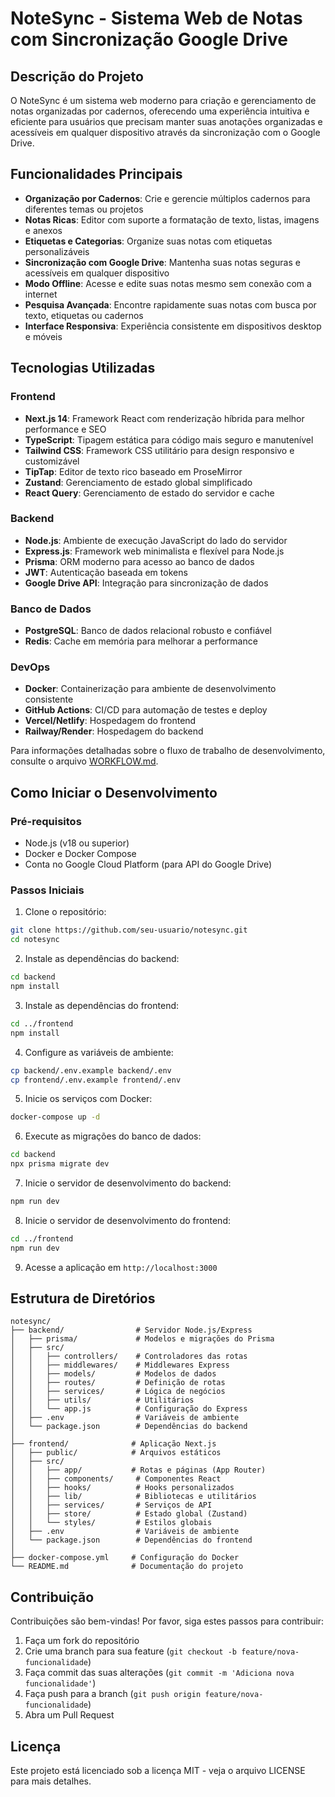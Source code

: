 # NoteSync - Sistema Web de Notas com Sincronização Google Drive

## Descrição do Projeto

O NoteSync é um sistema web moderno para criação e gerenciamento de notas organizadas por cadernos, oferecendo uma experiência intuitiva e eficiente para usuários que precisam manter suas anotações organizadas e acessíveis em qualquer dispositivo através da sincronização com o Google Drive.

## Funcionalidades Principais

- **Organização por Cadernos**: Crie e gerencie múltiplos cadernos para diferentes temas ou projetos
- **Notas Ricas**: Editor com suporte a formatação de texto, listas, imagens e anexos
- **Etiquetas e Categorias**: Organize suas notas com etiquetas personalizáveis
- **Sincronização com Google Drive**: Mantenha suas notas seguras e acessíveis em qualquer dispositivo
- **Modo Offline**: Acesse e edite suas notas mesmo sem conexão com a internet
- **Pesquisa Avançada**: Encontre rapidamente suas notas com busca por texto, etiquetas ou cadernos
- **Interface Responsiva**: Experiência consistente em dispositivos desktop e móveis

## Tecnologias Utilizadas

### Frontend
- **Next.js 14**: Framework React com renderização híbrida para melhor performance e SEO
- **TypeScript**: Tipagem estática para código mais seguro e manutenível
- **Tailwind CSS**: Framework CSS utilitário para design responsivo e customizável
- **TipTap**: Editor de texto rico baseado em ProseMirror
- **Zustand**: Gerenciamento de estado global simplificado
- **React Query**: Gerenciamento de estado do servidor e cache

### Backend
- **Node.js**: Ambiente de execução JavaScript do lado do servidor
- **Express.js**: Framework web minimalista e flexível para Node.js
- **Prisma**: ORM moderno para acesso ao banco de dados
- **JWT**: Autenticação baseada em tokens
- **Google Drive API**: Integração para sincronização de dados

### Banco de Dados
- **PostgreSQL**: Banco de dados relacional robusto e confiável
- **Redis**: Cache em memória para melhorar a performance

### DevOps
- **Docker**: Containerização para ambiente de desenvolvimento consistente
- **GitHub Actions**: CI/CD para automação de testes e deploy
- **Vercel/Netlify**: Hospedagem do frontend
- **Railway/Render**: Hospedagem do backend

Para informações detalhadas sobre o fluxo de trabalho de desenvolvimento, consulte o arquivo [WORKFLOW.md](./WORKFLOW.md).

## Como Iniciar o Desenvolvimento

### Pré-requisitos
- Node.js (v18 ou superior)
- Docker e Docker Compose
- Conta no Google Cloud Platform (para API do Google Drive)

### Passos Iniciais

1. Clone o repositório:
```bash
git clone https://github.com/seu-usuario/notesync.git
cd notesync
```

2. Instale as dependências do backend:
```bash
cd backend
npm install
```

3. Instale as dependências do frontend:
```bash
cd ../frontend
npm install
```

4. Configure as variáveis de ambiente:
```bash
cp backend/.env.example backend/.env
cp frontend/.env.example frontend/.env
```

5. Inicie os serviços com Docker:
```bash
docker-compose up -d
```

6. Execute as migrações do banco de dados:
```bash
cd backend
npx prisma migrate dev
```

7. Inicie o servidor de desenvolvimento do backend:
```bash
npm run dev
```

8. Inicie o servidor de desenvolvimento do frontend:
```bash
cd ../frontend
npm run dev
```

9. Acesse a aplicação em `http://localhost:3000`

## Estrutura de Diretórios

```
notesync/
├── backend/                # Servidor Node.js/Express
│   ├── prisma/             # Modelos e migrações do Prisma
│   ├── src/
│   │   ├── controllers/    # Controladores das rotas
│   │   ├── middlewares/    # Middlewares Express
│   │   ├── models/         # Modelos de dados
│   │   ├── routes/         # Definição de rotas
│   │   ├── services/       # Lógica de negócios
│   │   ├── utils/          # Utilitários
│   │   └── app.js          # Configuração do Express
│   ├── .env                # Variáveis de ambiente
│   └── package.json        # Dependências do backend
│
├── frontend/              # Aplicação Next.js
│   ├── public/            # Arquivos estáticos
│   ├── src/
│   │   ├── app/           # Rotas e páginas (App Router)
│   │   ├── components/     # Componentes React
│   │   ├── hooks/          # Hooks personalizados
│   │   ├── lib/            # Bibliotecas e utilitários
│   │   ├── services/       # Serviços de API
│   │   ├── store/          # Estado global (Zustand)
│   │   └── styles/         # Estilos globais
│   ├── .env                # Variáveis de ambiente
│   └── package.json        # Dependências do frontend
│
├── docker-compose.yml     # Configuração do Docker
└── README.md              # Documentação do projeto
```

## Contribuição

Contribuições são bem-vindas! Por favor, siga estes passos para contribuir:

1. Faça um fork do repositório
2. Crie uma branch para sua feature (`git checkout -b feature/nova-funcionalidade`)
3. Faça commit das suas alterações (`git commit -m 'Adiciona nova funcionalidade'`)
4. Faça push para a branch (`git push origin feature/nova-funcionalidade`)
5. Abra um Pull Request

## Licença

Este projeto está licenciado sob a licença MIT - veja o arquivo LICENSE para mais detalhes.
